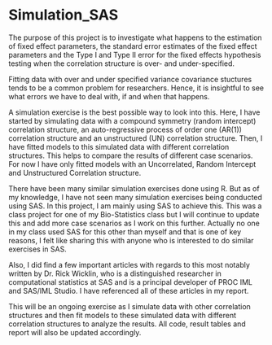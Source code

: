 # Simulation_SAS
The purpose of this project is to investigate what happens to the estimation of fixed effect parameters, the standard error estimates of the fixed effect parameters and the Type I and
Type II error for the fixed effects hypothesis testing when the correlation structure is over- and under-specified. 

Fitting data with over and under specified variance covariance stuctures tends to be a common problem for researchers. Hence, it is insightful to see what errors we have to deal with, if and when that happens. 

A simulation exercise is the best possible way to look into this. Here, I have started by simulating data with a compound symmetry (random intercept) correlation structure, an auto-regressive process of order one (AR(1)) correlation structure and an unstructured (UN) correlation structure. Then, I have fitted models to this simulated data with different correlation structures. This helps to compare the results of different case scenarios. For now I have only fitted models with an Uncorrelated, Random Intercept and Unstructured Correlation structure. 

There have been many similar simulation exercises done using R. But as of my knowledge, I have not seen many simulation exercises being conducted using SAS. In this project, I am mainly using SAS to achieve this. This was a class project for one of my Bio-Statistics class but I will continue to update this and add more case scenarios as I work on this further. Actually no one in my class used SAS for this other than myself and that is one of key reasons, I felt like sharing this with anyone who is interested to do similar exercises in SAS.

Also, I did find a few important articles with regards to this most notably written by Dr. Rick Wicklin, who is a distinguished researcher in computational statistics at SAS and is a principal developer of PROC IML and SAS/IML Studio. I have referenced all of these articles in my report.  

This will be an ongoing exercise as I simulate data with other correlation structures and then fit models to these simulated data with different correlation structures to analyze the results. All code, result tables and report will also be updated accordingly.

 


